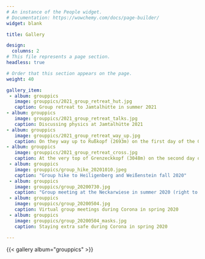 ```yaml
---
# An instance of the People widget.
# Documentation: https://wowchemy.com/docs/page-builder/
widget: blank

title: Gallery

design:
  columns: 2
# This file represents a page section.
headless: true

# Order that this section appears on the page.
weight: 40

gallery_item:
 - album: grouppics
   image: grouppics/2021_group_retreat_hut.jpg
   caption: Group retreat to Jamtalhütte in summer 2021 
- album: grouppics
   image: grouppics/2021_group_retreat_talks.jpg
   caption: Discussing physics at Jamtalhütte 2021
- album: grouppics
   image: grouppics/2021_group_retreat_way_up.jpg
   caption: On they way up to Rußkopf (2693m) on the first day of the Group retreat 2021
- album: grouppics
   image: grouppics/2021_group_retreat_cross.jpg
   caption: At the very top of Grenzeckkopf (3048m) on the second day of the Group retreat 2021
 - album: grouppics
   image: grouppics/group_hike_20201010.jpeg
   caption: "Group hike to Heiligenberg and Weißenstein fall 2020"
 - album: grouppics
   image: grouppics/group_20200730.jpg
   caption: "Group meeting at the Neckarwiese in summer 2020 (right to left: Martin, Adrian, Leander, Niklas, Moritz, Robert, Bjarne, Peter, Sebastian)"
 - album: grouppics
   image: grouppics/group_20200504.jpg
   caption: Virtual group meetings during Corona in spring 2020
 - album: grouppics
   image: grouppics/group_20200504_masks.jpg
   caption: Staying extra safe during Corona in spring 2020
   
---
```


{{< gallery album="grouppics" >}}

